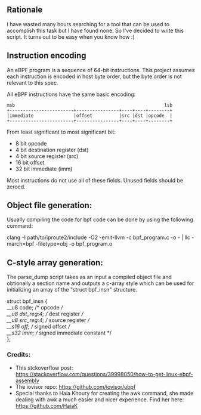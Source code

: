 ## Rationale

I have wasted many hours searching for a tool that can be used to accomplish this task but I have found none. So I've decided to write this script. It turns out to be easy when you know how :)

## Instruction encoding

An eBPF program is a sequence of 64-bit instructions. This project assumes each
instruction is encoded in host byte order, but the byte order is not relevant
to this spec.

All eBPF instructions have the same basic encoding:

    msb                                                        lsb
    +------------------------+----------------+----+----+--------+
    |immediate               |offset          |src |dst |opcode  |
    +------------------------+----------------+----+----+--------+

From least significant to most significant bit:

 - 8 bit opcode
 - 4 bit destination register (dst)
 - 4 bit source register (src)
 - 16 bit offset
 - 32 bit immediate (imm)

Most instructions do not use all of these fields. Unused fields should be
zeroed.


## Object file generation:
Usually compiling the code for bpf code can be done by using the following command:

clang -I path/to/iproute2/include -O2 -emit-llvm -c bpf_program.c -o - | llc -march=bpf -filetype=obj -o bpf_program.o

## C-style array generation:
The parse_dump script takes as an input a compiled object file and obtionally a section name and outputs a c-array style which can be used for initializing an array of the "struct bpf_insn" structure.

struct bpf_insn {<br/>
	__u8	code;		/* opcode */<br/>
	__u8	dst_reg:4;	/* dest register */<br/>
	__u8	src_reg:4;	/* source register */<br/>
	__s16	off;		/* signed offset */<br/>
	__s32	imm;		/* signed immediate constant */<br/>
};

### Credits:
* This stckoverflow post: https://stackoverflow.com/questions/39998050/how-to-get-linux-ebpf-assembly
* The iovisor repo: https://github.com/iovisor/ubpf
* Special thanks to Haia Khoury for creating the awk command, she made dealing with awk a much easier and nicer experience.
Find her here: https://github.com/HaiaK
